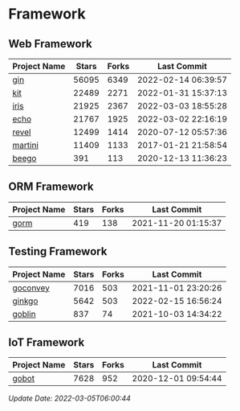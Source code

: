 # Framework

## Web Framework
| Project Name | Stars | Forks | Last Commit |
| ------------ | ----- | ----- | ----------- |
| [gin](https://github.com/gin-gonic/gin) | 56095 | 6349 | 2022-02-14 06:39:57 |
| [kit](https://github.com/go-kit/kit) | 22489 | 2271 | 2022-01-31 15:37:13 |
| [iris](https://github.com/kataras/iris) | 21925 | 2367 | 2022-03-03 18:55:28 |
| [echo](https://github.com/labstack/echo) | 21767 | 1925 | 2022-03-02 22:16:19 |
| [revel](https://github.com/revel/revel) | 12499 | 1414 | 2020-07-12 05:57:36 |
| [martini](https://github.com/go-martini/martini) | 11409 | 1133 | 2017-01-21 21:58:54 |
| [beego](https://github.com/astaxie/beego) | 391 | 113 | 2020-12-13 11:36:23 |

## ORM Framework
| Project Name | Stars | Forks | Last Commit |
| ------------ | ----- | ----- | ----------- |
| [gorm](https://github.com/jinzhu/gorm) | 419 | 138 | 2021-11-20 01:15:37 |

## Testing Framework
| Project Name | Stars | Forks | Last Commit |
| ------------ | ----- | ----- | ----------- |
| [goconvey](https://github.com/smartystreets/goconvey) | 7016 | 503 | 2021-11-01 23:20:26 |
| [ginkgo](https://github.com/onsi/ginkgo) | 5642 | 503 | 2022-02-15 16:56:24 |
| [goblin](https://github.com/franela/goblin) | 837 | 74 | 2021-10-03 14:34:22 |

## IoT Framework
| Project Name | Stars | Forks | Last Commit |
| ------------ | ----- | ----- | ----------- |
| [gobot](https://github.com/hybridgroup/gobot) | 7628 | 952 | 2020-12-01 09:54:44 |

*Update Date: 2022-03-05T06:00:44*